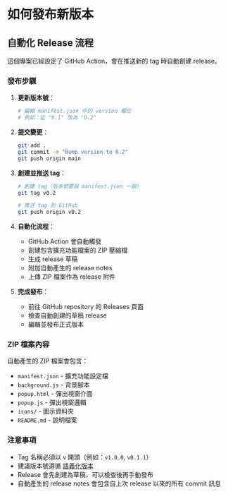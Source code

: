 # 如何發布新版本

## 自動化 Release 流程

這個專案已經設定了 GitHub Action，會在推送新的 tag 時自動創建 release。

### 發布步驟

1. **更新版本號**：

   ```bash
   # 編輯 manifest.json 中的 version 欄位
   # 例如：從 "0.1" 改為 "0.2"
   ```

2. **提交變更**：

   ```bash
   git add .
   git commit -m "Bump version to 0.2"
   git push origin main
   ```

3. **創建並推送 tag**：

   ```bash
   # 創建 tag（版本號要與 manifest.json 一致）
   git tag v0.2
   
   # 推送 tag 到 GitHub
   git push origin v0.2
   ```

4. **自動化流程**：
   - GitHub Action 會自動觸發
   - 創建包含擴充功能檔案的 ZIP 壓縮檔
   - 生成 release 草稿
   - 附加自動產生的 release notes
   - 上傳 ZIP 檔案作為 release 附件

5. **完成發布**：
   - 前往 GitHub repository 的 Releases 頁面
   - 檢查自動創建的草稿 release
   - 編輯並發布正式版本

### ZIP 檔案內容

自動產生的 ZIP 檔案會包含：

- `manifest.json` - 擴充功能設定檔
- `background.js` - 背景腳本
- `popup.html` - 彈出視窗介面
- `popup.js` - 彈出視窗邏輯
- `icons/` - 圖示資料夾
- `README.md` - 說明檔案

### 注意事項

- Tag 名稱必須以 `v` 開頭（例如：`v1.0.0`, `v0.1.1`）
- 建議版本號遵循 [語義化版本](https://semver.org/lang/zh-TW/)
- Release 會先創建為草稿，可以檢查後再手動發布
- 自動產生的 release notes 會包含自上次 release 以來的所有 commit 訊息
